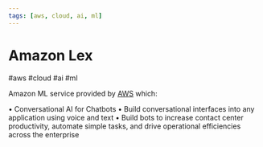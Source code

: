 ```yaml
---
tags: [aws, cloud, ai, ml]
---
```

# Amazon Lex
#aws #cloud #ai #ml

Amazon ML service provided by [AWS](Cloud%20Computing/AWS/AWS.md) which:

• Conversational AI for Chatbots
• Build conversational interfaces into any application
using voice and text
• Build bots to increase contact center productivity,
automate simple tasks, and drive operational
efficiencies across the enterprise